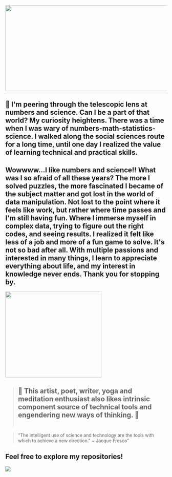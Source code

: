 <img src="https://user-images.githubusercontent.com/113868202/195259180-87b12e92-bf6c-43dd-9a45-d8e15b817e51.gif" width="1000" height="268" />

## 🔭 I'm peering through the telescopic lens at numbers and science. Can I be a part of that world? My curiosity heightens. There was a time when I was wary of numbers-math-statistics-science. I walked along the social sciences route for a long time, until one day I realized the value of learning technical and practical skills. <br>

##   Wowwww...I like numbers and science!! What was I so afraid of all these years? The more I solved puzzles, the more fascinated I became of the subject matter and got lost in the world of data manipulation. Not lost to the point where it feels like work, but rather where time passes and I'm still having fun. Where I immerse myself in complex data, trying to figure out the right codes, and seeing results. I realized it felt like less of a job and more of a fun game to solve. It's not so bad after all. With multiple passions and interested in many things, I learn to appreciate everything about life, and my interest in knowledge never ends. Thank you for stopping by. <br>

<img src="https://user-images.githubusercontent.com/113868202/195263599-63d2252b-f1dd-479f-8f17-54d1d200f279.png" width="300" height="268" />


> ## 💞️  This artist, poet, writer, yoga and meditation enthusiast also likes intrinsic component source of technical tools and engendering new ways of thinking. 💞️ <br> <br>

  <thead>
    <tr>
      <th class='tg-0pky'>
        <div class='center'>
          <blockquote class="twitter-tweet" data-partner="tweetdeck">
          <p lang="en" dir="ltr">"The intelligent use of science and technology are the tools with which to achieve a new direction." ~ Jacque Fresco” 
          </blockquote> <!-- <script async src="https://platform.twitter.com/widgets.js" charset="utf-8"></script> -->
        </div>
      </th>
      <th class='tg-0pky'>
        <h2> Feel free to explore my repositories!</h2> <img src="https://user-images.githubusercontent.com/113868202/195277320-06f84a32-5a6a-4f0c-897c-f132481b0660.png" />
      <th>
    </tr>
  </thead>
</table>
